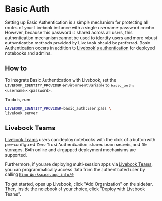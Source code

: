 # Basic Auth

Setting up Basic Authentication is a simple mechanism for protecting all routes of your Livebook instance with a single username-password combo. However, because this password is shared across all users, this authentication mechanism cannot be used to identity users and more robust authentication methods provided by Livebook should be preferred. Basic Authentication occurs in addition to [Livebook's authentication](../authentication.md) for deployed notebooks and admins.

## How to

To integrate Basic Authentication with Livebook, set the `LIVEBOOK_IDENTITY_PROVIDER` environment variable to `basic_auth:<username>:<password>`.

To do it, run:

```bash
LIVEBOOK_IDENTITY_PROVIDER=basic_auth:user:pass \
livebook server
```

## Livebook Teams

[Livebook Teams](https://livebook.dev/teams/) users can deploy notebooks with the click of a button with pre-configured Zero Trust Authentication, shared team secrets, and file storages. Both online and airgapped deployment mechanisms are supported.

Furthermore, if you are deploying multi-session apps via [Livebook Teams](https://livebook.dev/teams/), you can programmatically access data from the authenticated user by calling [`Kino.Workspace.app_info/0`](https://hexdocs.pm/kino/Kino.Workspace.html#app_info/0).

To get started, open up Livebook, click "Add Organization" on the sidebar. Then, inside the notebook of your choice, click "Deploy with Livebook Teams".
